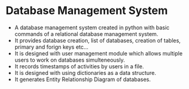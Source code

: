 # Database Management System

* A database management system created in python with basic commands of a relational database management system.
* It provides database creation, list of databases, creation of tables, primary and forign keys etc...
* It is designed with user management module which allows multiple users to work on databases simulteneously.
* It records timestamps of activities by users in a file.
* It is designed with using dictionaries as a data structure.
* It generates Entity Relationship Diagram of databases.
